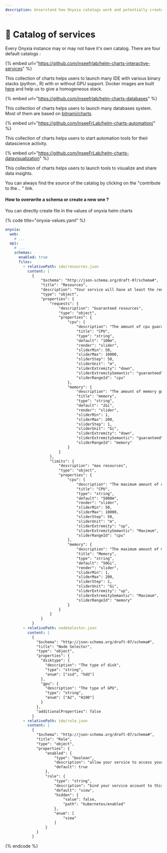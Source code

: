 ```yaml
---
description: Unserstand how Onyxia catalogs work and potentially create your own!
---
```


# 🔬 Catalog of services

Every Onyxia instance may or may not have it's own catalog. There are four default catalogs :

{% embed url="https://github.com/inseefrlab/helm-charts-interactive-services" %}

This collection of charts helps users to launch many IDE with various binary stacks (python , R) with or without GPU support. Docker images are built [here](https://github.com/inseefrlab/images-datascience) and help us to give a homogeneous stack.

{% embed url="https://github.com/inseefrlab/helm-charts-databases" %}

This collection of charts helps users to launch many databases system. Most of them are based on [bitnami/charts](https://github.com/bitnami/charts).

{% embed url="https://github.com/InseeFrLab/helm-charts-automation/" %}

This collection of charts helps users to start automation tools for their datascience activity.

{% embed url="https://github.com/InseeFrLab/helm-charts-datavisualization" %}

This collection of charts helps users to launch tools to visualize and share data insights.

You can always find the source of the catalog by clicking on the "contribute to the... " link.

#### How to overwrite a schema or create a new one ?

You can directly create file in the values of onyxia helm charts

{% code title="onyxia-values.yaml" %}
```yaml
onyxia:
  web:
    # ...
  api:
    # ...
    schemas:
      enabled: true
      files:
        - relativePath: ide/resources.json
          content: |
            {
                "$schema": "http://json-schema.org/draft-07/schema#",
                "title": "Resources",
                "description": "Your service will have at least the requested resources and never more than its limits. No limit for a resource and you can consume everything left on the host machine.",
                "type": "object",
                "properties": {
                    "requests": {
                        "description": "Guaranteed resources",
                        "type": "object",
                        "properties": {
                            "cpu": {
                                "description": "The amount of cpu guaranteed",
                                "title": "CPU",
                                "type": "string",
                                "default": "100m",
                                "render": "slider",
                                "sliderMin": 50,
                                "sliderMax": 10000,
                                "sliderStep": 50,
                                "sliderUnit": "m",
                                "sliderExtremity": "down",
                                "sliderExtremitySemantic": "guaranteed",
                                "sliderRangeId": "cpu"
                            },
                            "memory": {
                                "description": "The amount of memory guaranteed",
                                "title": "memory",
                                "type": "string",
                                "default": "2Gi",
                                "render": "slider",
                                "sliderMin": 1,
                                "sliderMax": 200,
                                "sliderStep": 1,
                                "sliderUnit": "Gi",
                                "sliderExtremity": "down",
                                "sliderExtremitySemantic": "guaranteed",
                                "sliderRangeId": "memory"
                            }
                        }
                    },
                    "limits": {
                        "description": "max resources",
                        "type": "object",
                        "properties": {
                            "cpu": {
                                "description": "The maximum amount of cpu",
                                "title": "CPU",
                                "type": "string",
                                "default": "5000m",
                                "render": "slider",
                                "sliderMin": 50,
                                "sliderMax": 10000,
                                "sliderStep": 50,
                                "sliderUnit": "m",
                                "sliderExtremity": "up",
                                "sliderExtremitySemantic": "Maximum",
                                "sliderRangeId": "cpu"
                            },
                            "memory": {
                                "description": "The maximum amount of memory",
                                "title": "Memory",
                                "type": "string",
                                "default": "50Gi",
                                "render": "slider",
                                "sliderMin": 1,
                                "sliderMax": 200,
                                "sliderStep": 1,
                                "sliderUnit": "Gi",
                                "sliderExtremity": "up",
                                "sliderExtremitySemantic": "Maximum",
                                "sliderRangeId": "memory"
                            }
                        }
                    }
                }
            }
        - relativePath: nodeSelector.json
          content: |
            {
              "$schema": "http://json-schema.org/draft-07/schema#",
              "title": "Node Selector",
              "type": "object",
              "properties": {
                "disktype": {
                  "description": "The type of disk",
                  "type": "string",
                  "enum": ["ssd", "hdd"]
                },
                "gpu": {
                  "description": "The type of GPU",
                  "type": "string",
                  "enum": ["A2", "H100"]
                }
              },
              "additionalProperties": false
            }
        - relativePath: ide/role.json
          content: |
            {
              "$schema": "http://json-schema.org/draft-07/schema#",
              "title": "Role",
              "type": "object",
              "properties": {
                  "enabled": {
                      "type": "boolean",
                      "description": "allow your service to access your namespace ressources",
                      "default": true
                  },
                  "role": {
                      "type": "string",
                      "description": "bind your service account to this kubernetes default role",
                      "default": "view",
                      "hidden": {
                          "value": false,
                          "path": "kubernetes/enabled"
                      },
                      "enum": [
                          "view"
                      ]
                  }
              }
            }
```
{% endcode %}
